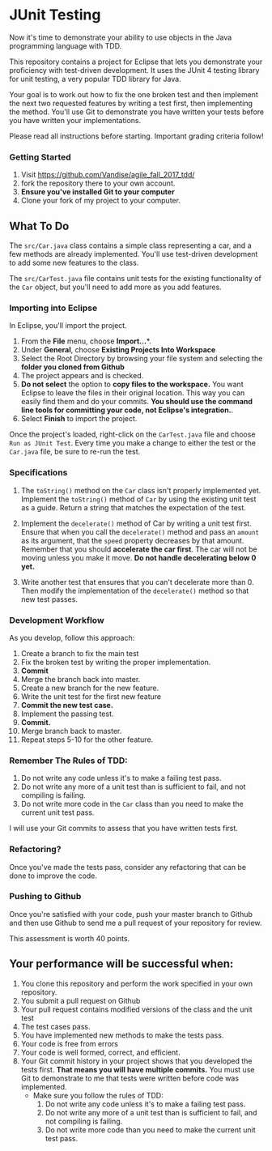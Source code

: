 # JUnit Testing
Now it's time to demonstrate your ability to use objects in the Java
programming language with TDD.

This repository contains a project for Eclipse that lets you demonstrate your proficiency
with test-driven development. It uses the JUnit 4 testing library for unit testing, a
very popular TDD library for Java.

Your goal is to work out how to fix the one broken test and then implement the
next two requested features by writing a test first, then implementing the method. You'll
use Git to demonstrate you have written your tests before you have written your implementations.

Please read all instructions before starting. Important grading criteria follow!

### Getting Started

1. Visit <https://github.com/Vandise/agile_fall_2017_tdd/>
2. fork the repository there to your own account.
3. **Ensure you've installed Git to your computer**
4. Clone your fork of my project to your computer.


## What To Do

The `src/Car.java` class contains a simple class representing a car, and
a few methods are already implemented. You'll use test-driven development
to add some new features to the class.

The `src/CarTest.java` file contains unit tests for the existing functionality
of the `Car` object, but you'll need to add more as you add features.

### Importing into Eclipse
In Eclipse, you'll import the project.

1. From the **File** menu, choose **Import...***.
2. Under **General**, choose **Existing Projects Into Workspace**
3. Select the Root Directory by browsing your file system and selecting the **folder you cloned from Github**
4. The project appears and is checked.
5. **Do not select** the option to **copy files to the workspace.** You want
   Eclipse to leave the files in their original location. This way you can
   easily find them and do your commits. **You should use the command line
   tools for committing your code, not Eclipse's integration.**.
6. Select **Finish** to import the project.

Once the project's loaded, right-click on the `CarTest.java` file and choose `Run as JUnit Test`. Every time you make a change to either the test or the `Car.java` file, be sure to re-run the test.

### Specifications

1. The `toString()` method on the `Car` class isn't properly implemented yet. Implement the
   `toString()` method of `Car` by using the existing unit test as a guide.
   Return a string that matches the expectation of the test.

2. Implement the `decelerate()` method of Car by writing a unit test first. Ensure
that when you call the `decelerate()` method and pass an `amount` as its argument,
     that the `speed` property decreases by that amount. Remember that you should
     **accelerate the car first**. The car will not be moving unless you make it move.
     **Do not handle decelerating below 0 yet.**

3. Write another test that ensures that you can't decelerate more than 0. Then
modify the implementation of the `decelerate()` method so that new test passes.


### Development Workflow

As you develop, follow this approach:

1. Create a branch to fix the main test
2. Fix the broken test by writing the proper implementation.
3. **Commit**
4. Merge the branch back into master.
5. Create a new branch for the new feature.
6. Write the unit test for the first new feature
7. **Commit the new test case.**
8. Implement the passing test.
9. **Commit.**
10. Merge branch back to master.
11. Repeat steps 5-10 for the other feature.

### Remember The Rules of TDD:

1. Do not write any code unless it's to make a failing test pass.
2. Do not write any more of a unit test than is sufficient to fail, and not compiling is failing.
3. Do not write more code in the `Car` class than you need to make the current unit test pass.

I will use your Git commits to assess that you have written tests first.


### Refactoring?
Once you've made the tests pass, consider any refactoring that can be done to improve the code.

### Pushing to Github
Once you're satisfied with your code, push your master branch to Github and then use Github to send me a pull request of your repository for review.

This assessment is worth 40 points.

## Your performance will be successful when:

1. You clone this repository and perform the work specified in your own repository.
1. You submit a pull request on Github
2. Your pull request contains modified versions of the class and the unit test
3. The test cases pass.
4. You have implemented new methods to make the tests pass.
5. Your code is free from errors
6. Your code is well formed, correct, and efficient.
7. Your Git commit history in your project shows that you developed the tests first. **That means you will have multiple commits.** You must use Git to demonstrate to me that tests were written before code was implemented.
    * Make sure you follow the rules of TDD:
        1. Do not write any code unless it's to make a failing test pass.
        2. Do not write any more of a unit test than is  sufficient to fail, and not compiling is failing.
        3. Do not write more code than you need to make the current unit test pass.
